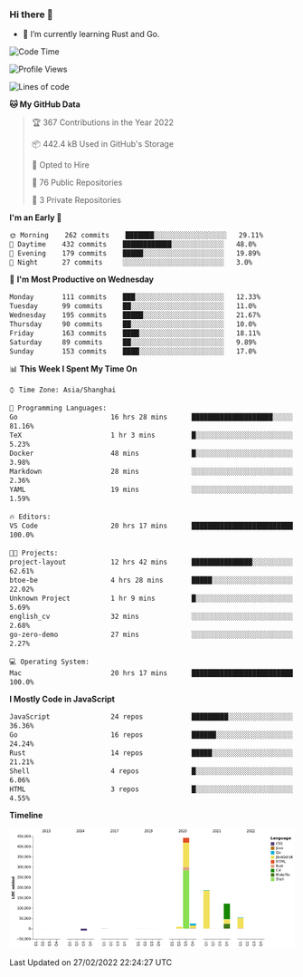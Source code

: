 ### Hi there 👋

- 🌱 I’m currently learning Rust and Go.

<!--START_SECTION:waka-->
![Code Time](http://img.shields.io/badge/Code%20Time-268%20hrs%2049%20mins-blue)

![Profile Views](http://img.shields.io/badge/Profile%20Views-0-blue)

![Lines of code](https://img.shields.io/badge/From%20Hello%20World%20I%27ve%20Written-836%20Thousand%20lines%20of%20code-blue)

**🐱 My GitHub Data** 

> 🏆 367 Contributions in the Year 2022
 > 
> 📦 442.4 kB Used in GitHub's Storage 
 > 
> 💼 Opted to Hire
 > 
> 📜 76 Public Repositories 
 > 
> 🔑 3 Private Repositories  
 > 
**I'm an Early 🐤** 

```text
🌞 Morning    262 commits    ███████░░░░░░░░░░░░░░░░░░   29.11% 
🌆 Daytime    432 commits    ████████████░░░░░░░░░░░░░   48.0% 
🌃 Evening    179 commits    █████░░░░░░░░░░░░░░░░░░░░   19.89% 
🌙 Night      27 commits     ░░░░░░░░░░░░░░░░░░░░░░░░░   3.0%

```
📅 **I'm Most Productive on Wednesday** 

```text
Monday       111 commits    ███░░░░░░░░░░░░░░░░░░░░░░   12.33% 
Tuesday      99 commits     ██░░░░░░░░░░░░░░░░░░░░░░░   11.0% 
Wednesday    195 commits    █████░░░░░░░░░░░░░░░░░░░░   21.67% 
Thursday     90 commits     ██░░░░░░░░░░░░░░░░░░░░░░░   10.0% 
Friday       163 commits    ████░░░░░░░░░░░░░░░░░░░░░   18.11% 
Saturday     89 commits     ██░░░░░░░░░░░░░░░░░░░░░░░   9.89% 
Sunday       153 commits    ████░░░░░░░░░░░░░░░░░░░░░   17.0%

```


📊 **This Week I Spent My Time On** 

```text
⌚︎ Time Zone: Asia/Shanghai

💬 Programming Languages: 
Go                       16 hrs 28 mins      ████████████████████░░░░░   81.16% 
TeX                      1 hr 3 mins         █░░░░░░░░░░░░░░░░░░░░░░░░   5.23% 
Docker                   48 mins             █░░░░░░░░░░░░░░░░░░░░░░░░   3.98% 
Markdown                 28 mins             ░░░░░░░░░░░░░░░░░░░░░░░░░   2.36% 
YAML                     19 mins             ░░░░░░░░░░░░░░░░░░░░░░░░░   1.59%

🔥 Editors: 
VS Code                  20 hrs 17 mins      █████████████████████████   100.0%

🐱‍💻 Projects: 
project-layout           12 hrs 42 mins      ███████████████░░░░░░░░░░   62.61% 
btoe-be                  4 hrs 28 mins       █████░░░░░░░░░░░░░░░░░░░░   22.02% 
Unknown Project          1 hr 9 mins         █░░░░░░░░░░░░░░░░░░░░░░░░   5.69% 
english_cv               32 mins             ░░░░░░░░░░░░░░░░░░░░░░░░░   2.68% 
go-zero-demo             27 mins             ░░░░░░░░░░░░░░░░░░░░░░░░░   2.27%

💻 Operating System: 
Mac                      20 hrs 17 mins      █████████████████████████   100.0%

```

**I Mostly Code in JavaScript** 

```text
JavaScript               24 repos            █████████░░░░░░░░░░░░░░░░   36.36% 
Go                       16 repos            ██████░░░░░░░░░░░░░░░░░░░   24.24% 
Rust                     14 repos            █████░░░░░░░░░░░░░░░░░░░░   21.21% 
Shell                    4 repos             █░░░░░░░░░░░░░░░░░░░░░░░░   6.06% 
HTML                     3 repos             █░░░░░░░░░░░░░░░░░░░░░░░░   4.55%

```


**Timeline**

![Chart not found](https://raw.githubusercontent.com/elton/elton/main/charts/bar_graph.png) 


 Last Updated on 27/02/2022 22:24:27 UTC
<!--END_SECTION:waka-->

<!--
**elton/elton** is a ✨ _special_ ✨ repository because its `README.md` (this file) appears on your GitHub profile.

Here are some ideas to get you started:

- 🔭 I’m currently working on ...
- 🌱 I’m currently learning ...
- 👯 I’m looking to collaborate on ...
- 🤔 I’m looking for help with ...
- 💬 Ask me about ...
- 📫 How to reach me: ...
- 😄 Pronouns: ...
- ⚡ Fun fact: ...
-->

